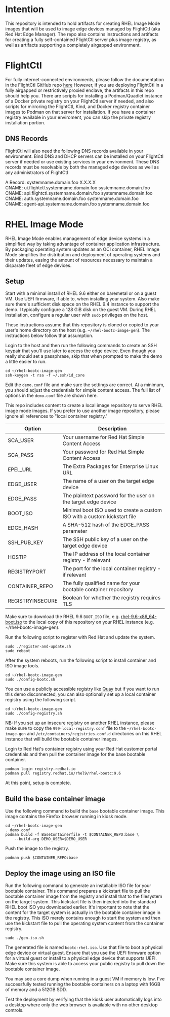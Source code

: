 # Intention

This repository is intended to hold artifacts for creating RHEL Image Mode images 
that will be used to image edge devices managed by FlightCtl (aka Red Hat Edge Manager).
The repo also contains instructions and artifacts for creating a fully self-contained 
FlightCtl server plus image registry, as well as artifacts supporting a completely 
airgapped environment.

# FlightCtl

For fully internet-connected environments, please follow the documentation in the FlightCtl GitHub repo [here](https://github.com/flightctl/flightctl/blob/main/docs/user/introduction.md)
However, if you are deploying FlightCtl in a fully airgapped or restrictively proxied enclave, the artifacts 
in this repo should help you.  There are scripts for installing a Podman/Quadlet instance of
a Docker private registry on your FlightCtl server if needed, and also scripts for mirroring the 
FlightCtl, Kind, and Docker registry container images to Podman on that server for installation.
If you have a container registry available in your enviroment, you can skip the private registry 
installation portion.

## DNS Records

FlightCtl will also need the following DNS records available in your environment.
Bind DNS and DHCP servers can be installed on your FlightCtl server if needed or
use existing services in your environment.  These DNS records must be resolvable
by both the managed edge devices as well as any administrators of FlightCtl

A Record: systemname.domain.foo                 X.X.X.X  
CNAME:    ui.flightctl.systemname.domain.foo    systemname.domain.foo  
CNAME:    api.flightctl.systemname.domain.foo   systemname.domain.foo  
CNAME:    auth.systemname.domain.foo            systemname.domain.foo  
CNAME:    agent-api.systemname.domain.foo       systemname.domain.foo  

# RHEL Image Mode
RHEL Image Mode enables management of edge device systems in a simplified
way by taking advantage of container application infrastructure. By
packaging operating system updates as an OCI container, RHEL Image Mode
simplifies the distribution and deployment of operating systems and
their updates, easing the amount of resources necessary to maintain a
disparate fleet of edge devices.


## Setup
Start with a minimal install of RHEL 9.6 either on baremetal or on a guest
VM. Use UEFI firmware, if able to, when installing your system. Also make
sure there's sufficient disk space on the RHEL 9.4 instance to support the
demo. I typically configure a 128 GiB disk on the guest VM.  During RHEL
installation, configure a regular user with `sudo` privileges on the host.

These instructions assume that this repository is cloned or copied to your
user's home directory on the host (e.g. `~/rhel-bootc-image-gen`). The
instructions below follow that assumption.

Login to the host and then run the following commands to create an SSH
keypair that you'll use later to access the edge device. Even though you
really should set a passphrase, skip that when prompted to make the demo
a little easier to run.

    cd ~/rhel-bootc-image-gen
    ssh-keygen -t rsa -f ~/.ssh/id_core

Edit the `demo.conf` file and make sure the settings are correct. At a
minimum, you should adjust the credentials for simple content access.
The full list of options in the `demo.conf` file are shown here.

This repo includes content to create a local image repository to serve RHEL image mode
images.  If you prefer to use another image repository, please ignore all references
to "local container registry."

| Option           | Description |
| -----------------| ----------- |
| SCA_USER         | Your username for Red Hat Simple Content Access |
| SCA_PASS         | Your password for Red Hat Simple Content Access |
| EPEL_URL         | The Extra Packages for Enterprise Linux URL |
| EDGE_USER        | The name of a user on the target edge device |
| EDGE_PASS        | The plaintext password for the user on the target edge device |
| BOOT_ISO         | Minimal boot ISO used to create a custom ISO with a custom kickstart file |
| EDGE_HASH        | A SHA-512 hash of the EDGE_PASS parameter |
| SSH_PUB_KEY      | The SSH public key of a user on the target edge device |
| HOSTIP           | The IP address of the local container registry - if relevant|
| REGISTRYPORT     | The port for the local container registry - if relevant |
| CONTAINER_REPO   | The fully qualified name for your bootable container repository |
| REGISTRYINSECURE | Boolean for whether the registry requires TLS |

Make sure to download the RHEL 9.6 `BOOT_ISO` file, e.g. [rhel-9.6-x86_64-boot.iso](https://access.redhat.com/downloads/content/rhel)
to the local copy of this repository on your RHEL instance
(e.g. ~/rhel-bootc-image-gen).

Run the following script to register with Red Hat and update the system.

    sudo ./register-and-update.sh
    sudo reboot

After the system reboots, run the following script to install container
and ISO image tools.

    cd ~/rhel-bootc-image-gen
    sudo ./config-bootc.sh

You can use a publicly accessible registry like [Quay](https://quay.io)
but if you want to run this demo disconnected, you can also optionally
set up a local container registry using the following script.

    cd ~/rhel-bootc-image-gen
    sudo ./config-registry.sh

NB: If you set up an insecure registry on another RHEL instance,
please make sure to copy the `999-local-registry.conf` file to the
`~/rhel-bootc-image-gen` and `/etc/containers/registries.conf.d`
directories on this RHEL instance that will build the bootable container
images.

Login to Red Hat's container registry using your Red Hat customer portal
credentials and then pull the container image for the base bootable
container.

    podman login registry.redhat.io
    podman pull registry.redhat.io/rhel9/rhel-bootc:9.6

At this point, setup is complete.

## Build the base container image
Use the following command to build the `base` bootable container
image. This image contains the Firefox browser running in kiosk mode.

    cd ~/rhel-bootc-image-gen
    . demo.conf
    podman build -f BaseContainerfile -t $CONTAINER_REPO:base \
        --build-arg DEMO_USER=$DEMO_USER

Push the image to the registry.

    podman push $CONTAINER_REPO:base


## Deploy the image using an ISO file
Run the following command to generate an installable ISO file for your
bootable container. This command prepares a kickstart file to pull
the bootable container image from the registry and install that to the
filesystem on the target system. This kickstart file is then injected
into the standard RHEL boot ISO you downloaded earlier. It's important to
note that the content for the target system is actually in the bootable
container image in the registry. This ISO merely contains enough to start
the system and then use the kickstart file to pull the operating system
content from the container registry.

    sudo ./gen-iso.sh

The generated file is named `bootc-rhel.iso`. Use that file to boot
a physical edge device or virtual guest. Ensure that you use the UEFI
firmware option for a virtual guest or install to a physical edge device
that supports UEFI. Make sure this system is able to access your public
registry to pull down the bootable container image.

You may see a core dump when running in a guest VM if
memory is low. I've successfully tested running the bootable containers
on a laptop with 16GB of memory and a 512GB SDD.

Test the deployment by verifying that the kiosk user automatically logs
into a desktop where only the web browser is available with no other
desktop controls.
